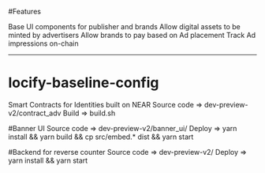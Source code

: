 #Features

Base UI components for publisher and brands
Allow digital assets to be minted by advertisers
Allow brands to pay based on Ad placement
Track Ad impressions on-chain

---

# locify-baseline-config
Smart Contracts for Identities built on NEAR 
Source code => dev-preview-v2/contract_adv 
Build => build.sh

#Banner UI
Source code => dev-preview-v2/banner_ui/
Deploy => yarn install && yarn build && cp src/embed.* dist && yarn start

#Backend for reverse counter
Source code => dev-preview-v2/
Deploy => yarn install && yarn start
